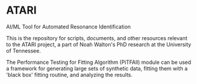 # ATARI
AI/ML Tool for Automated Resonance Identification

This is the repository for scripts, documents, and other resources relevant to the ATARI project, a part of Noah Walton's PhD research at the University of Tennessee.

The Performance Testing for Fitting Algorithm (PiTFAll) module can be used a framework for generating large sets of synthetic data, fitting them with a 'black box' fitting routine, and analyzing the results.

